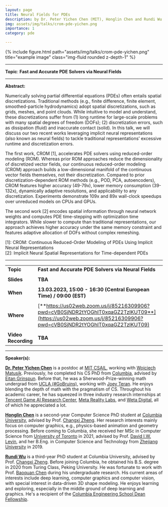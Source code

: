 ```yaml
---
layout: page
title: Neural Fields for PDEs
description: by Dr. Peter Yichen Chen (MIT), Honglin Chen and Rundi Wu (Columbia).
img: assets/img/talks/crom-pde-yichen.png
importance: 1
category: pde

---
```




<div class="row">
    <div class="col-sm mt-3 mt-md-0">
        {% include figure.html path="assets/img/talks/crom-pde-yichen.png" title="example image" class="img-fluid rounded z-depth-1" %}
    </div>
</div>
<hr>

**Topic**:  **Fast and Accurate PDE Solvers via Neural Fields**


<hr>

**Abstract:**  

 Numerically solving partial differential equations (PDEs) often entails spatial discretizations. Traditional methods (e.g., finite difference, finite element, smoothed-particle hydrodynamics) adopt spatial discretizations, such as grids, meshes, and point clouds. While intuitive to model and understand, these discretizations suffer from (1) long runtime for large-scale problems with many spatial degrees of freedom (DOFs); (2) discretization errors, such as dissipation (fluid) and inaccurate contact (solid). In this talk, we will discuss our two recent works leveraging implicit neural representations (also known as neural fields) to tackle traditional representations’ excessive runtime and discretization errors.

The first work, CROM \[1\], accelerates PDE solvers using reduced-order modeling (ROM). Whereas prior ROM approaches reduce the dimensionality of discretized vector fields, our continuous reduced-order modeling (CROM) approach builds a low-dimensional manifold of the continuous vector fields themselves, not their discretization. Compared to prior discretization-dependent ROM methods (e.g., POD, PCA, autoencoders), CROM features higher accuracy (49-79x), lower memory consumption (39-132x), dynamically adaptive resolutions, and applicability to any discretization. Experiments demonstrate 109x and 89x wall-clock speedups over unreduced models on CPUs and GPUs.

The second work \[2\] encodes spatial information through neural network weights and computes PDE time-stepping with optimization time integrators. While slower to compute than traditional representations, our approach achieves higher accuracy under the same memory constraint and features adaptive allocation of DOFs without complex remeshing.

\[1\]: CROM: Continuous Reduced-Order Modeling of PDEs Using Implicit Neural Representations  
\[2\]: Implicit Neural Spatial Representations for Time-dependent PDEs

<hr>


|                     |                                                              |
| ------------------- | ------------------------------------------------------------ |
| **Topic**           | **Fast and Accurate PDE Solvers via Neural Fields**          |
|                     |                                                              |
| **Slides**          | **TBA**                                                      |
|                     |                                                              |
| **When**            | **13.03.2023, 15:00 - 16:30 (Central European Time) / 09:00 (EST)** |
|                     |                                                              |
| **Where**           | [**https://us02web.zoom.us/j/85216309906?pwd=cVB0SjNDR2tYOGhIT0xqaGZ2TzlKUT09**](https://us02web.zoom.us/j/85216309906?pwd=cVB0SjNDR2tYOGhIT0xqaGZ2TzlKUT09) |
|                     |                                                              |
| **Video Recording** | **TBA**                                                      |


<hr>

**Speaker(s):**

[**Dr. Peter Yichen Chen**](https://peterchencyc.com) is a postdoc at [MIT CSAIL](https://www.csail.mit.edu/), working with [Wojciech Matusik](https://cdfg.mit.edu/wojciech). Previously, he completed his CS PhD from [Columbia](https://www.columbia.edu/), advised by [Eitan Grinspun](https://www.dgp.toronto.edu/~eitan/). Before that, he was a Sherwood-Prize-winning math undergrad from [UCLA (#GoBruins)](https://www.ucla.edu/), working with [Joey Teran](http://www.math.ucla.edu/~jteran/). He enjoys blending the depth of math with the pragmatism of CS. Throughout his academic career, he has squeezed in three industry research internships at [Tencent Game AI Research Center](https://careers.tencent.com/en-us/home.html), [Meta Reality Labs](https://research.fb.com/category/augmented-reality-virtual-reality/), and [Weta Digital](https://www.wetafx.co.nz/), all of which he appreciated a lot.

[**Honglin Chen**](https://www.cs.columbia.edu/~honglinchen) is a second-year Computer Science PhD student at [Columbia University](https://www.columbia.edu/), advised by Prof. [Changxi Zheng](http://www.cs.columbia.edu/~cxz/). Her research interests mainly focus on computer graphics, e.g., physics-based animation and geometry processing. Before coming to Columbia, she received her MSc in Computer Science from [University of Toronto](https://www.utoronto.ca/) in 2021, advised by Prof. [David I.W. Levin](https://www.cs.toronto.edu/~diwlevin/), and her B.Eng. in Computer Science and Technology from [Zhejiang University](http://www.zju.edu.cn/english/) in 2019.

[**Rundi Wu**](https://chriswu1997.github.io) is a third-year PhD student at Columbia University, advised by Prof. [Changxi Zheng](http://www.cs.columbia.edu/~cxz/index.htm). Before joining Columbia, he obtained his B.S. degree in 2020 from Turing Class, Peking University. He was fortunate to work with Prof. [Baoquan Chen](http://cfcs.pku.edu.cn/baoquan/) during his undergraduate research. His current areas of interests include deep learning, computer graphics and computer vision, with special interest in data-driven 3D shape modeling. He enjoys learning and exploring, especially in the middle ground of deep learning and graphics. He's a recipient of the [Columbia Engineering School Dean Fellowship](https://www.cs.columbia.edu/2020/students-with-fellowships-2020/).
